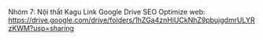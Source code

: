 Nhóm 7: Nội thất Kagu
Link Google Drive SEO Optimize web:
https://drive.google.com/drive/folders/1hZGa4znHiUCkNhZ9pbujgdmrULYRzKWM?usp=sharing

